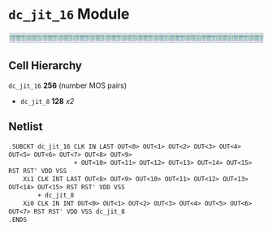 # `dc_jit_16` Module
![Layout](dc_jit_16.png)

## Cell Hierarchy

`dc_jit_16` **256** (number MOS pairs)
- `dc_jit_8` **128** *x2*

## Netlist

```
.SUBCKT dc_jit_16 CLK IN LAST OUT<0> OUT<1> OUT<2> OUT<3> OUT<4> OUT<5> OUT<6> OUT<7> OUT<8> OUT<9>
                  + OUT<10> OUT<11> OUT<12> OUT<13> OUT<14> OUT<15> RST RST' VDD VSS
    Xi1 CLK INT LAST OUT<8> OUT<9> OUT<10> OUT<11> OUT<12> OUT<13> OUT<14> OUT<15> RST RST' VDD VSS
        + dc_jit_8
    Xi0 CLK IN INT OUT<0> OUT<1> OUT<2> OUT<3> OUT<4> OUT<5> OUT<6> OUT<7> RST RST' VDD VSS dc_jit_8
.ENDS
```
